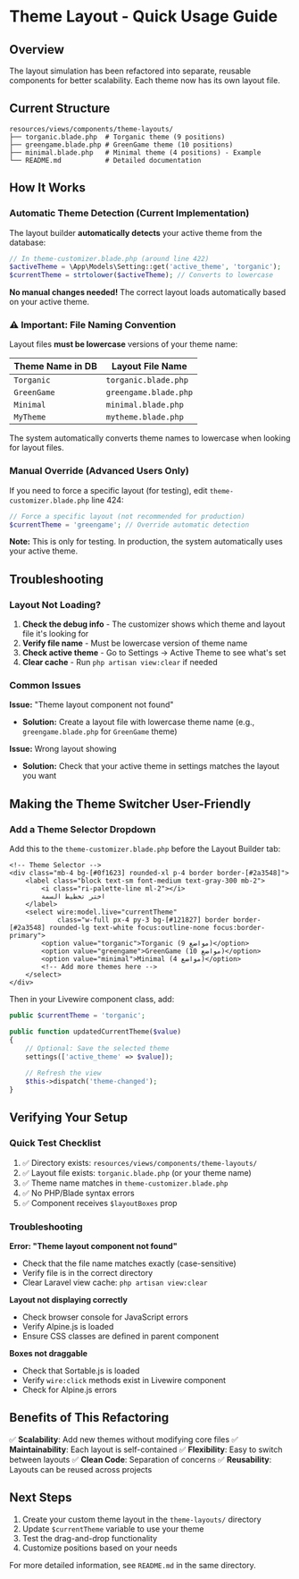# Theme Layout - Quick Usage Guide

## Overview
The layout simulation has been refactored into separate, reusable components for better scalability. Each theme now has its own layout file.

## Current Structure

```
resources/views/components/theme-layouts/
├── torganic.blade.php  # Torganic theme (9 positions)
├── greengame.blade.php # GreenGame theme (10 positions)
├── minimal.blade.php   # Minimal theme (4 positions) - Example
└── README.md           # Detailed documentation
```

## How It Works

### Automatic Theme Detection (Current Implementation)

The layout builder **automatically detects** your active theme from the database:

```php
// In theme-customizer.blade.php (around line 422)
$activeTheme = \App\Models\Setting::get('active_theme', 'torganic');
$currentTheme = strtolower($activeTheme); // Converts to lowercase
```

**No manual changes needed!** The correct layout loads automatically based on your active theme.

### ⚠️ Important: File Naming Convention

Layout files **must be lowercase** versions of your theme name:

| Theme Name in DB | Layout File Name |
|------------------|------------------|
| `Torganic` | `torganic.blade.php` |
| `GreenGame` | `greengame.blade.php` |
| `Minimal` | `minimal.blade.php` |
| `MyTheme` | `mytheme.blade.php` |

The system automatically converts theme names to lowercase when looking for layout files.

### Manual Override (Advanced Users Only)

If you need to force a specific layout (for testing), edit `theme-customizer.blade.php` line 424:

```php
// Force a specific layout (not recommended for production)
$currentTheme = 'greengame'; // Override automatic detection
```

**Note:** This is only for testing. In production, the system automatically uses your active theme.

## Troubleshooting

### Layout Not Loading?

1. **Check the debug info** - The customizer shows which theme and layout file it's looking for
2. **Verify file name** - Must be lowercase version of theme name
3. **Check active theme** - Go to Settings → Active Theme to see what's set
4. **Clear cache** - Run `php artisan view:clear` if needed

### Common Issues

**Issue:** "Theme layout component not found"
- **Solution:** Create a layout file with lowercase theme name (e.g., `greengame.blade.php` for `GreenGame` theme)

**Issue:** Wrong layout showing
- **Solution:** Check that your active theme in settings matches the layout you want

## Making the Theme Switcher User-Friendly

### Add a Theme Selector Dropdown

Add this to the `theme-customizer.blade.php` before the Layout Builder tab:

```blade
<!-- Theme Selector -->
<div class="mb-4 bg-[#0f1623] rounded-xl p-4 border border-[#2a3548]">
    <label class="block text-sm font-medium text-gray-300 mb-2">
        <i class="ri-palette-line ml-2"></i>
        اختر تخطيط السمة
    </label>
    <select wire:model.live="currentTheme" 
            class="w-full px-4 py-3 bg-[#121827] border border-[#2a3548] rounded-lg text-white focus:outline-none focus:border-primary">
        <option value="torganic">Torganic (9 مواضع)</option>
        <option value="greengame">GreenGame (10 مواضع)</option>
        <option value="minimal">Minimal (4 مواضع)</option>
        <!-- Add more themes here -->
    </select>
</div>
```

Then in your Livewire component class, add:

```php
public $currentTheme = 'torganic';

public function updatedCurrentTheme($value)
{
    // Optional: Save the selected theme
    settings(['active_theme' => $value]);
    
    // Refresh the view
    $this->dispatch('theme-changed');
}
```

## Verifying Your Setup

### Quick Test Checklist

1. ✅ Directory exists: `resources/views/components/theme-layouts/`
2. ✅ Layout file exists: `torganic.blade.php` (or your theme name)
3. ✅ Theme name matches in `theme-customizer.blade.php`
4. ✅ No PHP/Blade syntax errors
5. ✅ Component receives `$layoutBoxes` prop

### Troubleshooting

**Error: "Theme layout component not found"**
- Check that the file name matches exactly (case-sensitive)
- Verify file is in the correct directory
- Clear Laravel view cache: `php artisan view:clear`

**Layout not displaying correctly**
- Check browser console for JavaScript errors
- Verify Alpine.js is loaded
- Ensure CSS classes are defined in parent component

**Boxes not draggable**
- Check that Sortable.js is loaded
- Verify `wire:click` methods exist in Livewire component
- Check for Alpine.js errors

## Benefits of This Refactoring

✅ **Scalability**: Add new themes without modifying core files
✅ **Maintainability**: Each layout is self-contained
✅ **Flexibility**: Easy to switch between layouts
✅ **Clean Code**: Separation of concerns
✅ **Reusability**: Layouts can be reused across projects

## Next Steps

1. Create your custom theme layout in the `theme-layouts/` directory
2. Update `$currentTheme` variable to use your theme
3. Test the drag-and-drop functionality
4. Customize positions based on your needs

For more detailed information, see `README.md` in the same directory.

